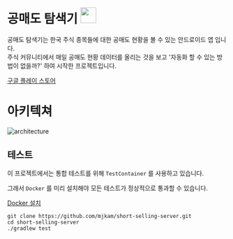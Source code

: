 # 공매도 탐색기 <img src="https://user-images.githubusercontent.com/64154691/222951507-92692be9-cee1-4c33-8e15-b574745cd15f.png" width="36" height="36" /> 

공매도 탐색기는 한국 주식 종목들에 대한 공매도 현황을 볼 수 있는 안드로이드 앱 입니다. <br />
주식 커뮤니티에서 매일 공매도 현황 데이터를 올리는 것을 보고 '자동화 할 수 있는 방법이 없을까?' 하여 시작한 프로젝트입니다.

[구글 플레이 스토어](https://play.google.com/store/apps/details?id=com.theshortselling&pli=1)

# 아키텍쳐

![architecture](https://user-images.githubusercontent.com/64154691/222965715-94ff0262-f9de-45a8-be48-fd4bc9f47a1f.png)

## 테스트

이 프로젝트에서는 통합 테스트를 위해 ```TestContainer``` 를 사용하고 있습니다.

그래서 ```Docker``` 를 미리 설치해야 모든 테스트가 정상적으로 통과할 수 있습니다.

[Docker 설치](https://docs.docker.com/get-docker/)
```
git clone https://github.com/mjkam/short-selling-server.git
cd short-selling-server
./gradlew test
```
